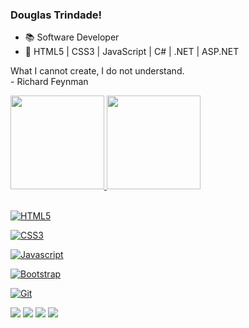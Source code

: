 ### Douglas Trindade!

- 📚 Software Developer
- 🌱 HTML5 | CSS3 | JavaScript | C# | .NET | ASP.NET

What I cannot create, I do not understand.<br>
                         - Richard Feynman</br>
<div>
  <a href="https://github.com/DouglasTrindade">
  <img height="150em" src="https://github-readme-stats.vercel.app/api?username=douglastrindade&show_icons=true&theme=dark&include_all_commits=true&count_private=true"/>
  <img height="150em" src="https://github-readme-stats.vercel.app/api/top-langs/?username=douglastrindade&layout=compact&langs_count=7&theme=dark"/>
</div>
  
 
<div style="display: inline_block"><br>

![HTML5](https://img.shields.io/badge/html5-%23323330.svg?style=for-the-badge&logo=html5&logoColor=E34F26)<br>

![CSS3](https://img.shields.io/badge/css3-%23323330.svg?style=for-the-badge&logo=css3&logoColor=1572B6)<br>

![Javascript](https://img.shields.io/badge/JavaScript-323330?style=for-the-badge&logo=javascript&logoColor=F7DF1E)<br>

![Bootstrap](https://img.shields.io/badge/bootstrap-%23323330.svg?style=for-the-badge&logo=bootstrap&logoColor=865dc4)<br>

![Git](https://img.shields.io/badge/git-%23323330.svg?style=for-the-badge&logo=git&logoColor=F05033)

</div>
  
<div>
    <a href="https://instagram.com/douglastrindade1" alt="Instagram">
    <img src="https://img.shields.io/badge/-Instagram-1C1C1C?style=for-the-badge&logo=Instagram&logoColor=00FFFF&link=https://instagram.com/douglastrindade1"   target="_blank"></a>
    <a href="https://discord.gg/ZdSECpBT4t" target="_blank"><img src="https://img.shields.io/badge/-Discord-1C1C1C?style=for-the- badge&logo=Discord&logoColor=00FFFF&link" target="_blank"></a>
      <a href = "mailto:douglastrindade22@hotmail.com" target="_blank"><img src="https://img.shields.io/badge/-Hotmail-1C1C1C?style=for-the-  badge&logo=Hotmail&logoColor=00FFFF&link" target="_blank"></a>
    <a href="https://www.linkedin.com/in/douglastrindade1/" alt="Linkedin" target="_blank"><img src="https://img.shields.io/badge/-Linkedin-1C1C1C?style=for-the-badge&logo=Linkedin&logoColor=00FFFF&link=https://www.linkedin.com/in/douglastrindade1/">
    </a>
</div>
      
